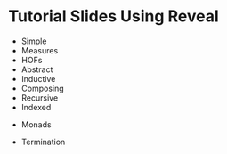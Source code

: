 Tutorial Slides Using Reveal
============================

+ Simple 
+ Measures
+ HOFs
+ Abstract
+ Inductive 
+ Composing 
+ Recursive 
+ Indexed
- Monads
+ Termination

